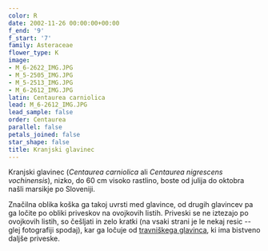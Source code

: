 ```yaml
---
color: R
date: 2002-11-26 00:00:00+00:00
f_end: '9'
f_start: '7'
family: Asteraceae
flower_type: K
image:
- M_6-2622_IMG.JPG
- M_5-2505_IMG.JPG
- M_5-2513_IMG.JPG
- M_6-2612_IMG.JPG
latin: Centaurea carniolica
lead: M_6-2612_IMG.JPG
lead_sample: false
order: Centaurea
parallel: false
petals_joined: false
star_shape: false
title: Kranjski glavinec
---
```

Kranjski glavinec (*Centaurea carniolica* ali *Centaurea nigrescens vochinensis*), nizko, do 60 cm visoko rastlino, boste od julija do oktobra našli marsikje po Sloveniji.

Značilna oblika koška ga takoj uvrsti med glavince, od drugih glavincev pa ga ločite po obliki priveskov na ovojkovih listih. Priveski se ne iztezajo po ovojkovih listih, so češljati in zelo kratki (na vsaki strani je le nekaj resic -- glej fotografiji spodaj), kar ga ločuje od [travniškega glavinca](../centaureamacroptilon/), ki ima bistveno daljše priveske.

